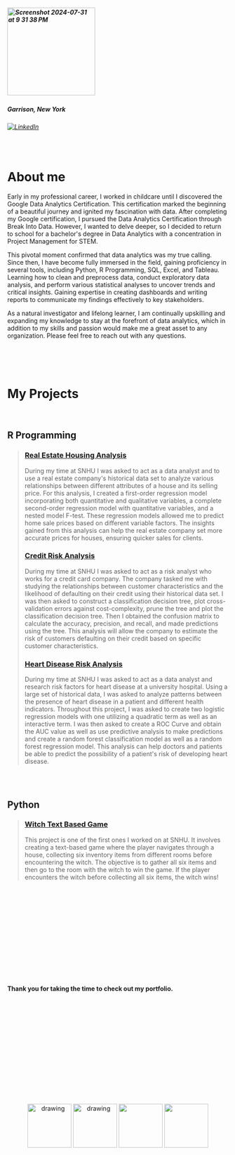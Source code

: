 ##### <img width="200" alt="Screenshot 2024-07-31 at 9 31 38 PM" src="https://github.com/user-attachments/assets/2aca681b-f275-4c67-b673-951efdd7a442">

##### Garrison, New York
###### [![LinkedIn](https://img.shields.io/badge/LinkedIn-0077B5?style=for-the-badge&logo=linkedin&logoColor=white)](https://www.linkedin.com/in/alexis-tolliver-8b7bb2233)


<br>


# About me

Early in my professional career, I worked in childcare until I discovered the Google Data Analytics Certification. This certification marked the beginning of a beautiful journey and ignited my fascination with data. After completing my Google certification, I pursued the Data Analytics Certification through Break Into Data. However, I wanted to delve deeper, so I decided to return to school for a bachelor's degree in Data Analytics with a concentration in Project Management for STEM.

This pivotal moment confirmed that data analytics was my true calling. Since then, I have become fully immersed in the field, gaining proficiency in several tools, including Python, R Programming, SQL, Excel, and Tableau. Learning how to clean and preprocess data, conduct exploratory data analysis, and perform various statistical analyses to uncover trends and critical insights. Gaining expertise in creating dashboards and writing reports to communicate my findings effectively to key stakeholders.

As a natural investigator and lifelong learner, I am continually upskilling and expanding my knowledge to stay at the forefront of data analytics, which in addition to my skills and passion would make me a great asset to any organization. Please feel free to reach out with any questions.
<br>
<br>
<br>
<br>
<br>
# My Projects

<br>

## R Programming
> ### [Real Estate Housing Analysis](Project1/RealEstate.md)
> During my time at SNHU I was asked to act as a data analyst and to use a real estate company's historical data set to analyze various relationships between different attributes of a house and its selling price. For this analysis, I created a first-order regression model incorporating both quantitative and qualitative variables, a complete second-order regression model with quantitative variables, and a nested model F-test. These regression models allowed me to predict home sale prices based on different variable factors. The insights gained from this analysis can help the real estate company set more accurate prices for houses, ensuring quicker sales for clients.
>
>
> ### [Credit Risk Analysis](Project2/CreditRisk.md)
> During my time at SNHU I was asked to act as a risk analyst who works for a credit card company. The company tasked me with studying the relationships between customer characteristics and the likelihood of defaulting on their credit using their historical data set. I was then asked to construct a classification decision tree, plot cross-validation errors against cost-complexity, prune the tree and plot the classification decision tree. Then I obtained the confusion matrix to calculate the accuracy, precision, and recall, and made predictions using the tree. This analysis will allow the company to estimate the risk of customers defaulting on their credit based on specific customer characteristics.
>
>
> ### [Heart Disease Risk Analysis](Project3/HeartDisease.md)
> During my time at SNHU I was asked to act as a data analyst and research risk factors for heart disease at a university hospital. Using a large set of historical data, I was asked to analyze patterns between the presence of heart disease in a patient and different health indicators. Throughout this project, I was asked to create two logistic regression models with one utilizing a quadratic term as well as an interactive term. I was then asked to create a ROC Curve and obtain the AUC value as well as use predictive analysis to make predictions and create a random forest classification model as well as a random forest regression model. This analysis can help doctors and patients be able to predict the possibility of a patient's risk of developing heart disease.

<br>
<br>

## Python
> ### [Witch Text Based Game](Project4/Witch.md)
> This project is one of the first ones I worked on at SNHU. It involves creating a text-based game where the player navigates through a house, collecting six inventory items from different rooms before encountering the witch. The objective is to gather all six items and then go to the room with the witch to win the game. If the player encounters the witch before collecting all six items, the witch wins!


<br>
<br>
<br>
<br>
<br>
<br>
<br>
<br>
<br>
<br>
<br>
<br>

#### Thank you for taking the time to check out my portfolio.
<br>
<br>
<br>
<br>
<br>
<br>
<br>
<br>
<br>
<br>
<br>
<br>
<br>
<p align="center"> <img src="https://i.giphy.com/media/v1.Y2lkPTc5MGI3NjExenpsbWp2bzY0bXNlbnF2ZTF3ZGkwc25tanZ1b2czMHMyNjcwYjdleCZlcD12MV9pbnRlcm5hbF9naWZfYnlfaWQmY3Q9cw/2aIRxJ8YitX04Am4kO/giphy.gif" alt="drawing" width="100"/>
  <img src="https://i.giphy.com/media/v1.Y2lkPTc5MGI3NjExeG1ycGRwODU0cjNoaHhldDJwaGN6aXNzbnRkMHIzODlxNXhkMmN6eiZlcD12MV9pbnRlcm5hbF9naWZfYnlfaWQmY3Q9cw/QuDgW7dXQfCZiWVXD4/giphy.gif" alt="drawing" width="100"/>
  <img src="https://i.giphy.com/media/v1.Y2lkPTc5MGI3NjExczlvM2tuOW44dXh1Z3dtMTd1am5kZ2l2aDJnMWdzcGZ6OTFkcHd3eCZlcD12MV9pbnRlcm5hbF9naWZfYnlfaWQmY3Q9cw/T1OtT3rmtNRTn3xLxB/giphy.gif" width="100"/>
  <img src="https://i.giphy.com/media/v1.Y2lkPTc5MGI3NjExdW5kcDdzbWwxaWZpcno0dHk5dGg5NHdjbXAzYmJtaWV0Y2hueXN0bCZlcD12MV9pbnRlcm5hbF9naWZfYnlfaWQmY3Q9cw/S8TzUKzRPjepzJx37U/giphy.gif" width="100"/>
</p>
